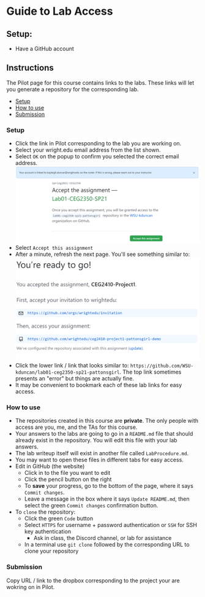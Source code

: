 # Guide to Lab Access

## Setup:

- Have a GitHub account

## Instructions

The Pilot page for this course contains links to the labs. These links will let you generate a repository for the corresponding lab.

- [Setup](#Setup)
- [How to use](#How-to-use)
- [Submission](#Submission)

### Setup

- Click the link in Pilot corresponding to the lab you are working on.
- Select your wright.edu email address from the list shown.
- Select `OK` on the popup to confirm you selected the correct email address.
  ![Accept Assignment](Images/github-classrooms-acceptassignment.png)
- Select `Accept this assignment`
- After a minute, refresh the next page. You'll see something similar to:
  ![You're ready to go!](Images/github-classrooms-success.png)
- Click the lower link / link that looks similar to: `https://github.com/WSU-kduncan/lab01-ceg2350-sp21-pattonsgirl`. The top link sometimes presents an "error" but things are actually fine.
- It may be convenient to bookmark each of these lab links for easy access.

### How to use

- The repositories created in this course are **private**. The only people with access are you, me, and the TAs for this course.
- Your answers to the labs are going to go in a `README.md` file that should already exist in the repository. You will edit this file with your lab answers.
- The lab writeup itself will exist in another file called `LabProcedure.md`.
- You may want to open these files in different tabs for easy access.
- Edit in GitHub (the website)
  - Click in to the file you want to edit
  - Click the pencil button on the right
  - To **save** your progress, go to the bottom of the page, where it says `Commit changes`.
  - Leave a message in the box where it says `Update README.md`, then select the green `Commit changes` confirmation button.
- To `clone` the repository:
  - Click the green `Code` button
  - Select `HTTPS` for username + password authentication or `SSH` for SSH key authentication
    - Ask in class, the Discord channel, or lab for assistance
  - In a terminal use `git clone` followed by the corresponding URL to clone your repository

### Submission

Copy URL / link to the dropbox corresponding to the project your are wokring on in Pilot.
